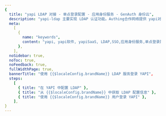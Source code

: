 ```yaml
---
{
  title: "yapi LDAP 对接 - 单点登录配置 - 应用身份服务 - GenAuth 身份云",
  description: "yapi-ldap 主要实现 LDAP 认证功能。Authing合作网络提供 yapi对接，单点登录，SSO，实现应用的快捷登录、免密登录，提升员工办公体验、增强用户体验，增强企业数字化服务水平。",
  meta:
    [
      {
        name: "keywords",
        content: "yapi, yapi软件, yapiSaaS, LDAP,SSO,应用身份服务,单点登录配置,Authing身份云",
      },
    ],
  noSidebar: true,
  noToc: true,
  noFeedback: true,
  fullWidthPage: true,
  bannerTitle: "使用 {{$localeConfig.brandName}} LDAP 服务登录 YAPI",
  steps:
    [
      { title: "在 YAPI 中配置 LDAP" },
      { title: "从 {{$localeConfig.brandName}} 中获取 LDAP 配置信息" },
      { title: "使用 {{$localeConfig.brandName}} 用户登录 YAPI" },
    ],
}
---
```


<IntegrationDetail/>
